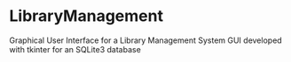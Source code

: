# LibraryManagement
Graphical User Interface for a Library Management System
GUI developed with tkinter for an SQLite3 database
